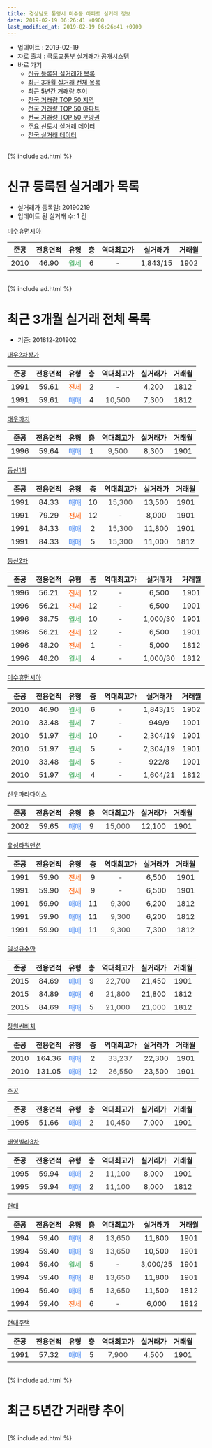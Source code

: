 ```yaml
---
title: 경상남도 통영시 미수동 아파트 실거래 정보
date: 2019-02-19 06:26:41 +0900
last_modified_at: 2019-02-19 06:26:41 +0900
---
```


* 업데이트 : 2019-02-19
* 자료 출처 : [국토교통부 실거래가 공개시스템](http://rt.molit.go.kr)
* 바로 가기
    * [신규 등록된 실거래가 목록](#신규-등록된-실거래가-목록)
    * [최근 3개월 실거래 전체 목록](#최근-3개월-실거래-전체-목록)
    * [최근 5년간 거래량 추이](#최근-5년간-거래량-추이)
    * [전국 거래량 TOP 50 지역](https://inasie.github.io/apt-trade-info/최근-3개월-전국에서-가장-거래가-많이-발생한-지역)
    * [전국 거래량 TOP 50 아파트](https://inasie.github.io/apt-trade-info/최근-3개월-전국에서-가장-거래가-많이-발생한-아파트)
    * [전국 거래량 TOP 50 분양권](https://inasie.github.io/apt-trade-info/최근-3개월-전국에서-가장-거래가-많이-발생한-분양권)
    * [주요 신도시 실거래 데이터](https://inasie.github.io/apt-trade-info/주요-신도시)
    * [전국 실거래 데이터](https://inasie.github.io/apt-trade-info/전국)
<br>
{% include ad.html %}
<br>

# 신규 등록된 실거래가 목록
* 실거래가 등록일: 20190219
* 업데이트 된 실거래 수: 1 건


[미수휴먼시아](https://search.naver.com/search.naver?query=%EA%B2%BD%EC%83%81%EB%82%A8%EB%8F%84+%ED%86%B5%EC%98%81%EC%8B%9C+%EB%AF%B8%EC%88%98%EB%8F%99+%EB%AF%B8%EC%88%98%ED%9C%B4%EB%A8%BC%EC%8B%9C%EC%95%84)

|준공|전용면적|유형|층|역대최고가|실거래가|거래월|
|:---:|:---:|:---:|:---:|:---:|:---:|:---:|
|2010|46.90|<span style="color:#34a853">월세</span>|6|<span style="color:#444444">-</span>|1,843/15|1902|


<br>
{% include ad.html %}
<br>

# 최근 3개월 실거래 전체 목록
* 기준: 201812-201902


[대우2차상가](https://search.naver.com/search.naver?query=%EA%B2%BD%EC%83%81%EB%82%A8%EB%8F%84+%ED%86%B5%EC%98%81%EC%8B%9C+%EB%AF%B8%EC%88%98%EB%8F%99+%EB%8C%80%EC%9A%B02%EC%B0%A8%EC%83%81%EA%B0%80)

|준공|전용면적|유형|층|역대최고가|실거래가|거래월|
|:---:|:---:|:---:|:---:|:---:|:---:|:---:|
|1991|59.61|<span style="color:#ff5a00">전세</span>|2|<span style="color:#444444">-</span>|4,200|1812|
|1991|59.61|<span style="color:#4285f3">매매</span>|4|<span style="color:#444444">10,500</span>|7,300|1812|

[대우까치](https://search.naver.com/search.naver?query=%EA%B2%BD%EC%83%81%EB%82%A8%EB%8F%84+%ED%86%B5%EC%98%81%EC%8B%9C+%EB%AF%B8%EC%88%98%EB%8F%99+%EB%8C%80%EC%9A%B0%EA%B9%8C%EC%B9%98)

|준공|전용면적|유형|층|역대최고가|실거래가|거래월|
|:---:|:---:|:---:|:---:|:---:|:---:|:---:|
|1996|59.64|<span style="color:#4285f3">매매</span>|1|<span style="color:#444444">9,500</span>|8,300|1901|

[동신1차](https://search.naver.com/search.naver?query=%EA%B2%BD%EC%83%81%EB%82%A8%EB%8F%84+%ED%86%B5%EC%98%81%EC%8B%9C+%EB%AF%B8%EC%88%98%EB%8F%99+%EB%8F%99%EC%8B%A01%EC%B0%A8)

|준공|전용면적|유형|층|역대최고가|실거래가|거래월|
|:---:|:---:|:---:|:---:|:---:|:---:|:---:|
|1991|84.33|<span style="color:#4285f3">매매</span>|10|<span style="color:#444444">15,300</span>|13,500|1901|
|1991|79.29|<span style="color:#ff5a00">전세</span>|12|<span style="color:#444444">-</span>|8,000|1901|
|1991|84.33|<span style="color:#4285f3">매매</span>|2|<span style="color:#444444">15,300</span>|11,800|1901|
|1991|84.33|<span style="color:#4285f3">매매</span>|5|<span style="color:#444444">15,300</span>|11,000|1812|

[동신2차](https://search.naver.com/search.naver?query=%EA%B2%BD%EC%83%81%EB%82%A8%EB%8F%84+%ED%86%B5%EC%98%81%EC%8B%9C+%EB%AF%B8%EC%88%98%EB%8F%99+%EB%8F%99%EC%8B%A02%EC%B0%A8)

|준공|전용면적|유형|층|역대최고가|실거래가|거래월|
|:---:|:---:|:---:|:---:|:---:|:---:|:---:|
|1996|56.21|<span style="color:#ff5a00">전세</span>|12|<span style="color:#444444">-</span>|6,500|1901|
|1996|56.21|<span style="color:#ff5a00">전세</span>|12|<span style="color:#444444">-</span>|6,500|1901|
|1996|38.75|<span style="color:#34a853">월세</span>|10|<span style="color:#444444">-</span>|1,000/30|1901|
|1996|56.21|<span style="color:#ff5a00">전세</span>|12|<span style="color:#444444">-</span>|6,500|1901|
|1996|48.20|<span style="color:#ff5a00">전세</span>|1|<span style="color:#444444">-</span>|5,000|1812|
|1996|48.20|<span style="color:#34a853">월세</span>|4|<span style="color:#444444">-</span>|1,000/30|1812|

[미수휴먼시아](https://search.naver.com/search.naver?query=%EA%B2%BD%EC%83%81%EB%82%A8%EB%8F%84+%ED%86%B5%EC%98%81%EC%8B%9C+%EB%AF%B8%EC%88%98%EB%8F%99+%EB%AF%B8%EC%88%98%ED%9C%B4%EB%A8%BC%EC%8B%9C%EC%95%84)

|준공|전용면적|유형|층|역대최고가|실거래가|거래월|
|:---:|:---:|:---:|:---:|:---:|:---:|:---:|
|2010|46.90|<span style="color:#34a853">월세</span>|6|<span style="color:#444444">-</span>|1,843/15|1902|
|2010|33.48|<span style="color:#34a853">월세</span>|7|<span style="color:#444444">-</span>|949/9|1901|
|2010|51.97|<span style="color:#34a853">월세</span>|10|<span style="color:#444444">-</span>|2,304/19|1901|
|2010|51.97|<span style="color:#34a853">월세</span>|5|<span style="color:#444444">-</span>|2,304/19|1901|
|2010|33.48|<span style="color:#34a853">월세</span>|5|<span style="color:#444444">-</span>|922/8|1901|
|2010|51.97|<span style="color:#34a853">월세</span>|4|<span style="color:#444444">-</span>|1,604/21|1812|

[신우파라다이스](https://search.naver.com/search.naver?query=%EA%B2%BD%EC%83%81%EB%82%A8%EB%8F%84+%ED%86%B5%EC%98%81%EC%8B%9C+%EB%AF%B8%EC%88%98%EB%8F%99+%EC%8B%A0%EC%9A%B0%ED%8C%8C%EB%9D%BC%EB%8B%A4%EC%9D%B4%EC%8A%A4)

|준공|전용면적|유형|층|역대최고가|실거래가|거래월|
|:---:|:---:|:---:|:---:|:---:|:---:|:---:|
|2002|59.65|<span style="color:#4285f3">매매</span>|9|<span style="color:#444444">15,000</span>|12,100|1901|

[유성타워맨션](https://search.naver.com/search.naver?query=%EA%B2%BD%EC%83%81%EB%82%A8%EB%8F%84+%ED%86%B5%EC%98%81%EC%8B%9C+%EB%AF%B8%EC%88%98%EB%8F%99+%EC%9C%A0%EC%84%B1%ED%83%80%EC%9B%8C%EB%A7%A8%EC%85%98)

|준공|전용면적|유형|층|역대최고가|실거래가|거래월|
|:---:|:---:|:---:|:---:|:---:|:---:|:---:|
|1991|59.90|<span style="color:#ff5a00">전세</span>|9|<span style="color:#444444">-</span>|6,500|1901|
|1991|59.90|<span style="color:#ff5a00">전세</span>|9|<span style="color:#444444">-</span>|6,500|1901|
|1991|59.90|<span style="color:#4285f3">매매</span>|11|<span style="color:#444444">9,300</span>|6,200|1812|
|1991|59.90|<span style="color:#4285f3">매매</span>|11|<span style="color:#444444">9,300</span>|6,200|1812|
|1991|59.90|<span style="color:#4285f3">매매</span>|11|<span style="color:#444444">9,300</span>|7,300|1812|

[일성유수안](https://search.naver.com/search.naver?query=%EA%B2%BD%EC%83%81%EB%82%A8%EB%8F%84+%ED%86%B5%EC%98%81%EC%8B%9C+%EB%AF%B8%EC%88%98%EB%8F%99+%EC%9D%BC%EC%84%B1%EC%9C%A0%EC%88%98%EC%95%88)

|준공|전용면적|유형|층|역대최고가|실거래가|거래월|
|:---:|:---:|:---:|:---:|:---:|:---:|:---:|
|2015|84.69|<span style="color:#4285f3">매매</span>|9|<span style="color:#444444">22,700</span>|21,450|1901|
|2015|84.89|<span style="color:#4285f3">매매</span>|6|<span style="color:#444444">21,800</span>|21,800|1812|
|2015|84.69|<span style="color:#4285f3">매매</span>|5|<span style="color:#444444">21,000</span>|21,000|1812|

[장원썬비치](https://search.naver.com/search.naver?query=%EA%B2%BD%EC%83%81%EB%82%A8%EB%8F%84+%ED%86%B5%EC%98%81%EC%8B%9C+%EB%AF%B8%EC%88%98%EB%8F%99+%EC%9E%A5%EC%9B%90%EC%8D%AC%EB%B9%84%EC%B9%98)

|준공|전용면적|유형|층|역대최고가|실거래가|거래월|
|:---:|:---:|:---:|:---:|:---:|:---:|:---:|
|2010|164.36|<span style="color:#4285f3">매매</span>|2|<span style="color:#444444">33,237</span>|22,300|1901|
|2010|131.05|<span style="color:#4285f3">매매</span>|12|<span style="color:#444444">26,550</span>|23,500|1901|

[주공](https://search.naver.com/search.naver?query=%EA%B2%BD%EC%83%81%EB%82%A8%EB%8F%84+%ED%86%B5%EC%98%81%EC%8B%9C+%EB%AF%B8%EC%88%98%EB%8F%99+%EC%A3%BC%EA%B3%B5)

|준공|전용면적|유형|층|역대최고가|실거래가|거래월|
|:---:|:---:|:---:|:---:|:---:|:---:|:---:|
|1995|51.66|<span style="color:#4285f3">매매</span>|2|<span style="color:#444444">10,450</span>|7,000|1901|

[태영빌라3차](https://search.naver.com/search.naver?query=%EA%B2%BD%EC%83%81%EB%82%A8%EB%8F%84+%ED%86%B5%EC%98%81%EC%8B%9C+%EB%AF%B8%EC%88%98%EB%8F%99+%ED%83%9C%EC%98%81%EB%B9%8C%EB%9D%BC3%EC%B0%A8)

|준공|전용면적|유형|층|역대최고가|실거래가|거래월|
|:---:|:---:|:---:|:---:|:---:|:---:|:---:|
|1995|59.94|<span style="color:#4285f3">매매</span>|2|<span style="color:#444444">11,100</span>|8,000|1901|
|1995|59.94|<span style="color:#4285f3">매매</span>|2|<span style="color:#444444">11,100</span>|8,000|1812|

[현대](https://search.naver.com/search.naver?query=%EA%B2%BD%EC%83%81%EB%82%A8%EB%8F%84+%ED%86%B5%EC%98%81%EC%8B%9C+%EB%AF%B8%EC%88%98%EB%8F%99+%ED%98%84%EB%8C%80)

|준공|전용면적|유형|층|역대최고가|실거래가|거래월|
|:---:|:---:|:---:|:---:|:---:|:---:|:---:|
|1994|59.40|<span style="color:#4285f3">매매</span>|8|<span style="color:#444444">13,650</span>|11,800|1901|
|1994|59.40|<span style="color:#4285f3">매매</span>|9|<span style="color:#444444">13,650</span>|10,500|1901|
|1994|59.40|<span style="color:#34a853">월세</span>|5|<span style="color:#444444">-</span>|3,000/25|1901|
|1994|59.40|<span style="color:#4285f3">매매</span>|8|<span style="color:#444444">13,650</span>|11,800|1901|
|1994|59.40|<span style="color:#4285f3">매매</span>|5|<span style="color:#444444">13,650</span>|11,500|1812|
|1994|59.40|<span style="color:#ff5a00">전세</span>|6|<span style="color:#444444">-</span>|6,000|1812|

[현대주택](https://search.naver.com/search.naver?query=%EA%B2%BD%EC%83%81%EB%82%A8%EB%8F%84+%ED%86%B5%EC%98%81%EC%8B%9C+%EB%AF%B8%EC%88%98%EB%8F%99+%ED%98%84%EB%8C%80%EC%A3%BC%ED%83%9D)

|준공|전용면적|유형|층|역대최고가|실거래가|거래월|
|:---:|:---:|:---:|:---:|:---:|:---:|:---:|
|1991|57.32|<span style="color:#4285f3">매매</span>|5|<span style="color:#444444">7,900</span>|4,500|1901|


<br>
{% include ad.html %}
<br>

# 최근 5년간 거래량 추이


<div style="width:100%;">
    <canvas id="deal_progress" height="200"></canvas>
</div>

<script>
new Chart(document.getElementById("deal_progress"), {
    type: 'line',
    data: {
        labels: ['201402','201403','201404','201405','201406','201407','201408','201409','201410','201411','201412','201501','201502','201503','201504','201505','201506','201507','201508','201509','201510','201511','201512','201601','201602','201603','201604','201605','201606','201607','201608','201609','201610','201611','201612','201701','201702','201703','201704','201705','201706','201707','201708','201709','201710','201711','201712','201801','201802','201803','201804','201805','201806','201807','201808','201809','201810','201811','201812','201901','201902'],
        datasets: [{
            label: '매매',
            pointRadius: 1,
            data: [32, 24, 20, 26, 14, 19, 23, 22, 24, 16, 29, 15, 20, 38, 30, 12, 19, 26, 16, 22, 20, 24, 24, 39, 31, 26, 28, 27, 26, 23, 13, 18, 24, 17, 16, 13, 18, 18, 9, 16, 18, 23, 18, 21, 10, 9, 13, 12, 9, 9, 15, 10, 10, 10, 12, 15, 6, 13, 9, 13, 0],
            borderColor: "rgba(255, 201, 14, 1)",
            backgroundColor: "rgba(255, 201, 14, 0.5)",
            fill: false,
            lineTension: 0
        },{
            label: '전월세',
            pointRadius: 1,
            data: [6, 4, 4, 5, 5, 7, 34, 9, 4, 3, 10, 10, 11, 6, 5, 5, 7, 3, 3, 5, 7, 3, 4, 10, 7, 10, 8, 10, 8, 10, 26, 7, 9, 8, 7, 7, 11, 8, 4, 14, 4, 4, 3, 7, 3, 3, 3, 5, 5, 7, 9, 2, 6, 9, 13, 9, 5, 8, 5, 12, 1],
            borderColor: "rgba(0, 141, 185, 1)",
            backgroundColor: "rgba(0, 141, 185, 0.5)",
            fill: false,
            lineTension: 0
        }
        ]
    },
    options: {
        responsive: true,
        title: {
            display: false
        },
        tooltips: {
            mode: 'index',
            intersect: false
        },
        hover: {
            mode: 'nearest',
            intersect: true
        },
        scales: {
            xAxes: [{
                display: true,
                scaleLabel: {
                    display: true,
                    labelString: '년/월'
                }
            }],
            yAxes: [{
                display: true,
                ticks: {
                    suggestedMin: 0,
                },
                scaleLabel: {
                    display: true,
                    labelString: '실거래 수'
                }
            }]
        }
    }
});

</script>


<br>
{% include ad.html %}
<br>

